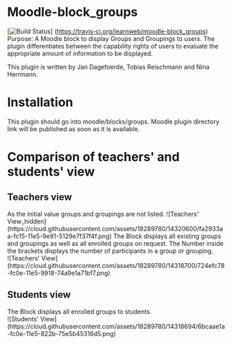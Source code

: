 # Moodle-block_groups
[![Build Status](https://travis-ci.org/learnweb/moodle-block_groups.svg?branch=master)]
(https://travis-ci.org/learnweb/moodle-block_groups)
Purpose: A Moodle block to display Groups and Groupings to users. The plugin differentiates between the capability rights of users
to evaluate the appropriate amount of information to be displayed.

This plugin is written by Jan Dagefoerde, Tobias Reischmann and Nina Herrmann.

<h1>Installation</h1>
This plugin should go into moodle/blocks/groups. Moodle plugin directory link will be published as soon as it is available.

<h1>Comparison of teachers' and students' view</h1>
<h2>Teachers view</h2>
As the initial value groups and groupings are not listed.
![Teachers' View_hidden](https://cloud.githubusercontent.com/assets/18289780/14320600/fa2933aa-fc15-11e5-9e91-5129e7f37f4f.png)
The Block displays all existing groups and groupings as well as all enrolled groups on request.
The Number inside the brackets displays the number of participants in a group or grouping. </br>
![Teachers' View](https://cloud.githubusercontent.com/assets/18289780/14318700/724efc78-fc0e-11e5-9918-74a9e1a71bf7.png)
<h2>Students view</h2>
The Block displays all enrolled groups to students.</br>
![Students' View](https://cloud.githubusercontent.com/assets/18289780/14318694/6bcaae1a-fc0e-11e5-822b-75e5b45316d5.png)



